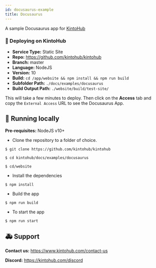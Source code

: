 ```yaml
---
id: docusaurus-example
title: Docusaurus
---
```


A sample Docusaurus app for [KintoHub](https://kintohub.com)

### :rocket: Deploying on KintoHub

- **Service Type:** Static Site
- **Repo:** https://github.com/kintohub/kintohub
- **Branch:** master
- **Language:** NodeJS
- **Version:** 10
- **Build:** `cd /app/website && npm install && npm run build`
- **Subfolder Path:** `./docs/examples/docusaurus`
- **Build Output Path:** `./website/build/test-site/`

This will take a few minutes to deploy. Then click on the **Access** tab and copy the `External Access` URL to see the Docusaurus App.

## :hammer: Running locally

**Pre-requisites:** NodeJS v10+

- Clone the repository to a folder of choice.

```
$ git clone https://github.com/kintohub/kintohub

$ cd kintohub/docs/examples/docusaurus

$ cd/website
```

- Install the dependencies

```
$ npm install
```
- Build the app

```
$ npm run build
```

- To start the app

```
$ npm run start
```


## :ambulance: Support

**Contact us:** https://www.kintohub.com/contact-us

**Discord:** https://kintohub.com/discord
